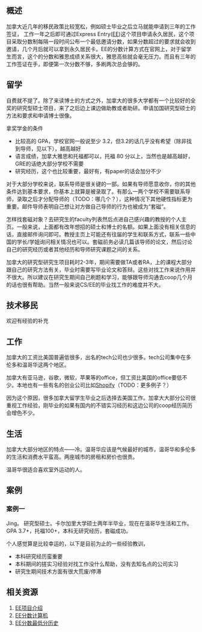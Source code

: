 ## 概述

加拿大近几年的移民政策比较宽松，例如硕士毕业之后立马就能申请到三年的工作签证，
工作一年之后即可通过Express Entry([EE](https://www.canada.ca/en/immigration-refugees-citizenship/services/immigrate-canada/express-entry/works.html))这个项目申请永久居民，这个项目采取分数制每隔一段时间公布一个最低邀请分数，如果分数超过的要求就会收到邀请，几个月后就可以拿到永久居民卡。EE的分数计算方式在官网上，对于留学生而言，这个的分数和雅思成绩关系很大，雅思高些就会毫无压力。而且有三年的工作签证在手，即便第一次分数不够，多刷两次总会够的。

## 留学

自费就不提了。除了来读博士的方式之外，加拿大的很多大学都有一个比较好的全奖的研究型硕士项目，来了之后边上课边做助教或者助研。申请加国研究型硕士的方法和要求和申请博士很像。

拿奖学金的条件

- 比较高的 GPA，学校官网一般说至少 3.2，但3.2的话几乎没有希望（除非找到导师，见以下），越高越好
- 语言成绩，加拿大雅思和托福都可以，托福 80 分以上，当然也是越高越好，GRE的话绝大部分学校不需要
- 研究经历，这个也比较重要，最好有，有paper的话会加分不少

对于大部分学校来说，联系导师是很关键的一部。如果有导师愿意收你，你的其他条件达到基本要求，你基本上就算是被录取了。有那么一两个学校不需要联系导师，录取之后才分配导师的（TODO：哪几个？），这种情况下其他硬性指标更为重要。邮件导师表明自己想让对方做自己导师的行为也被成为“套磁”。

怎样找套磁对象？去研究生的faculty列表然后点进自己感兴趣的教授的个人主页。一般来说，上面都有改年想招的硕士和博士的名额。如果上面没有相关信息的话，直接邮件询问即可。教授主页上可能还有往届的学生和联系方式，联系一些中国的学长/学姐询问相关情况也可以。套磁前务必读几篇该导师的论文，然后讨论自己的研究经历或者其他经历和导师研究课题之间的关系。

加拿大的研究型研究生项目耗时2-3年，期间需要做TA或者RA，上的课程大部分跟自己的研究方法有关，毕业时需要写毕业论文和答辩。这些对找工作来说作用并不很大。所以建议在研究生期间自己刷题和学习，能够跟导师沟通去coop几个月的话也很有帮助。当然一般来说CS/EE的毕业找工作的难度并不大。

## 技术移民

欢迎有经验的补充

## 工作

加拿大的工资比美国普遍低很多，出名的tech公司也少很多。tech公司集中在多伦多和温哥华这两个地区。

加拿大有亚马逊，谷歌，微软，苹果等的office，但工资比美国的office要低不少。本地也有一些有名的创业公司比如[Shopify](https://www.shopify.ca/)（TODO：更多例子？）

因为这个原因，很多加拿大留学生毕业之后选择去美国工作。加拿大大部分公司很重视工作经验，刚毕业的如果有国内的不错实习经历和这边公司的coop经历简历会增色不少。


## 生活

加拿大大部分地区的特点——冷。温哥华应该是气候最好的城市，温哥华和多伦多的生活和消费水平蛮高。两座城市的房租和房价也很贵。

温哥华很适合喜欢室外运动的人。

## 案例

### 案例一

Jing。 研究型硕士。卡尔加里大学硕士两年半毕业，现在在温哥华生活和工作。GPA 3.7+，托福100+，本科无研究经历，套磁成功。

个人感觉算是比较幸运的，以下是目前为止的一些经验教训，

- 本科研究经历蛮重要
- 本科期间的搓实习经验对找工作没什么帮助，没有去知名点的公司实习
- 研究生期间技术方面有很大荒废/停滞

## 相关资源

1. [EE项目介绍](https://www.canada.ca/en/immigration-refugees-citizenship/services/immigrate-canada/express-entry/works.html)
2. [EE分数计算机](http://www.cic.gc.ca/english/immigrate/skilled/crs-tool.asp)
3. [EE分数最低分历史](https://www.canada.ca/en/immigration-refugees-citizenship/services/immigrate-canada/express-entry/submit-profile/rounds-invitations.html)
